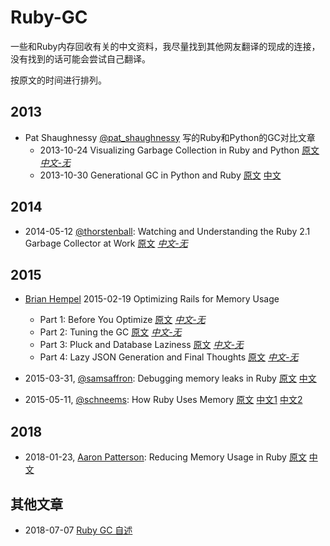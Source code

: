 # Ruby-GC

一些和Ruby内存回收有关的中文资料，我尽量找到其他网友翻译的现成的连接，没有找到的话可能会尝试自己翻译。

按原文的时间进行排列。

## 2013

- Pat Shaughnessy [@pat_shaughnessy](http://twitter.com/pat_shaughnessy) 写的Ruby和Python的GC对比文章
  - 2013-10-24 Visualizing Garbage Collection in Ruby and Python [原文](http://patshaughnessy.net/2013/10/24/visualizing-garbage-collection-in-ruby-and-python) [*中文-无*]()
  - 2013-10-30 Generational GC in Python and Ruby [原文](http://patshaughnessy.net/2013/10/30/generational-gc-in-python-and-ruby) [中文](https://ruby-china.org/topics/28127)

## 2014

- 2014-05-12 [@thorstenball](https://twitter.com/thorstenball): Watching and Understanding the Ruby 2.1 Garbage Collector at Work [原文](https://thorstenball.com/blog/2014/03/12/watching-understanding-ruby-2.1-garbage-collector/) [*中文-无*]()

## 2015

- [Brian Hempel](https://collectiveidea.com/blog/author/brian-hempel) 2015-02-19 Optimizing Rails for Memory Usage
  - Part 1: Before You Optimize [原文](https://collectiveidea.com/blog/archives/2015/02/19/optimizing-rails-for-memory-usage-part-1-before-you-optimize) [*中文-无*]()
  - Part 2: Tuning the GC [原文](https://collectiveidea.com/blog/archives/2015/02/19/optimizing-rails-for-memory-usage-part-2-tuning-the-gc) [*中文-无*]()
  - Part 3: Pluck and Database Laziness [原文](https://collectiveidea.com/blog/archives/2015/03/05/optimizing-rails-for-memory-usage-part-3-pluck-and-database-laziness) [*中文-无*]()
  - Part 4: Lazy JSON Generation and Final Thoughts [原文](http://collectiveidea.com/blog/archives/2015/03/13/optimizing-rails-for-memory-usage-part-4-lazy-json-generation-and-final-thoughts/) [*中文-无*]()

- 2015-03-31, [@samsaffron](http://twitter.com/samsaffron): Debugging memory leaks in Ruby [原文](https://samsaffron.com/archive/2015/03/31/debugging-memory-leaks-in-ruby) [中文](debugging-memory-leaks-in-ruby.md)
- 2015-05-11, [@schneems](https://twitter.com/schneems): How Ruby Uses Memory [原文](https://www.sitepoint.com/ruby-uses-memory/) [中文1](https://ruby-china.org/topics/25790) [中文2](how-ruby-uses-memory.md)

## 2018
- 2018-01-23, [Aaron Patterson](https://twitter.com/tenderlove): Reducing Memory Usage in Ruby [原文](https://tenderlovemaking.com/2018/01/23/reducing-memory-usage-in-ruby.html) [中文](https://blog.csdn.net/dev_csdn/article/details/79301853)

## 其他文章

- 2018-07-07 [Ruby GC 自述](https://ruby-china.org/topics/37118)

